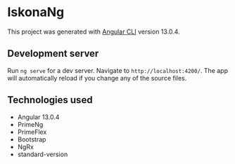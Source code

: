 # IskonaNg

This project was generated with [Angular CLI](https://github.com/angular/angular-cli) version 13.0.4.

## Development server

Run `ng serve` for a dev server. Navigate to `http://localhost:4200/`. The app will automatically reload if you change any of the source files.

## Technologies used 
- Angular 13.0.4
- PrimeNg
- PrimeFlex
- Bootstrap
- NgRx
- standard-version
    
